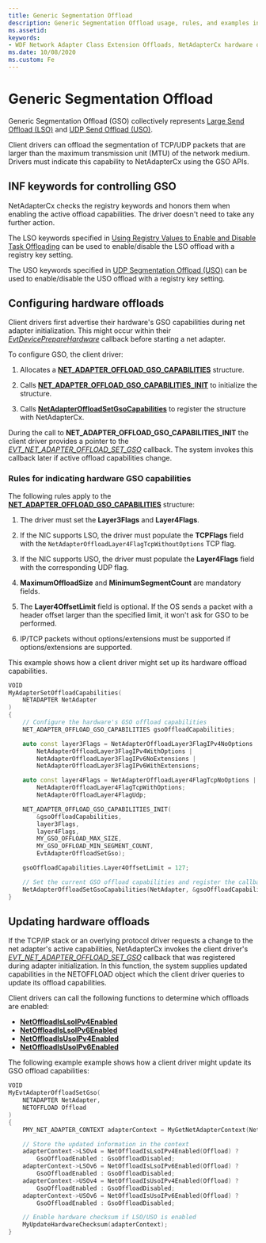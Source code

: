 ```yaml
---
title: Generic Segmentation Offload
description: Generic Segmentation Offload usage, rules, and examples in NetAdapterCx
ms.assetid:
keywords:
- WDF Network Adapter Class Extension Offloads, NetAdapterCx hardware offloads, NetAdapterCx Offloads, NetAdapter Offloads, Generic segmentation offload, GSO, Large Segmentation Offload, LSO, UDP Segmentation Offload, USO
ms.date: 10/08/2020
ms.custom: Fe
---
```


# Generic Segmentation Offload

Generic Segmentation Offload (GSO) collectively represents [Large Send Offload (LSO)](../network/offloading-the-segmentation-of-large-tcp-packets.md) and [UDP Send Offload (USO)](../network/udp-segmentation-offload-uso-.md). 

Client drivers can offload the segmentation of TCP/UDP packets that are larger than the maximum transmission unit (MTU) of the network medium. Drivers must indicate this capability to NetAdapterCx using the GSO APIs.

## INF keywords for controlling GSO

NetAdapterCx checks the registry keywords and honors them when enabling the active offload capabilities. The driver doesn't need to take any further action.

The LSO keywords specified in [Using Registry Values to Enable and Disable Task Offloading](../network/using-registry-values-to-enable-and-disable-task-offloading.md) can be used to enable/disable the LSO offload with a registry key setting.

The USO keywords specified in [UDP Segmentation Offload (USO)](../network/udp-segmentation-offload-uso-.md) can be used to enable/disable the USO offload with a registry key setting.

## Configuring hardware offloads

Client drivers first advertise their hardware's GSO capabilities during net adapter initialization. This might occur within their [*EvtDevicePrepareHardware*](https://docs.microsoft.com/windows-hardware/drivers/ddi/wdfdevice/nc-wdfdevice-evt_wdf_device_prepare_hardware) callback before starting a net adapter.

To configure GSO, the client driver:

1. Allocates a [**NET_ADAPTER_OFFLOAD_GSO_CAPABILITIES**](/windows-hardware/drivers/ddi/netadapteroffload/ns-netadapteroffload-_net_adapter_offload_gso_capabilities) structure.

1. Calls [**NET_ADAPTER_OFFLOAD_GSO_CAPABILITIES_INIT**](/windows-hardware/drivers/ddi/netadapteroffload/nf-netadapteroffload-net_adapter_offload_gso_capabilities_init) to initialize the structure.

1. Calls [**NetAdapterOffloadSetGsoCapabilities**](/windows-hardware/drivers/ddi/netadapteroffload/nf-netadapteroffload-netadapteroffloadsetgsocapabilities) to register the structure with NetAdapterCx.

During the call to **NET_ADAPTER_OFFLOAD_GSO_CAPABILITIES_INIT** the client driver provides a pointer to the [*EVT_NET_ADAPTER_OFFLOAD_SET_GSO*](/windows-hardware/drivers/ddi/netadapteroffload/nc-netadapteroffload-evt_net_adapter_offload_set_gso) callback. The system invokes this callback later if active offload capabilities change.

### Rules for indicating hardware GSO capabilities

The following rules apply to the [**NET_ADAPTER_OFFLOAD_GSO_CAPABILITIES**](/windows-hardware/drivers/ddi/netadapteroffload/ns-netadapteroffload-_net_adapter_offload_gso_capabilities) structure:

1. The driver must set the **Layer3Flags** and **Layer4Flags**.

1. If the NIC supports LSO, the driver must populate the **TCPFlags** field with the `NetAdapterOffloadLayer4FlagTcpWithoutOptions` TCP flag.

1. If the NIC supports USO, the driver must populate the **Layer4Flags** field with the corresponding UDP flag.

1. **MaximumOffloadSize** and **MinimumSegmentCount** are mandatory fields.

1. The **Layer4OffsetLimit** field is optional. If the OS sends a packet with a header offset larger than the specified limit, it won't ask for GSO to be performed.

1. IP/TCP packets without options/extensions must be supported if options/extensions are supported.

This example shows how a client driver might set up its hardware offload capabilities.

```C++
VOID
MyAdapterSetOffloadCapabilities(
    NETADAPTER NetAdapter
)
{
    // Configure the hardware's GSO offload capabilities
    NET_ADAPTER_OFFLOAD_GSO_CAPABILITIES gsoOffloadCapabilities;

    auto const layer3Flags = NetAdapterOffloadLayer3FlagIPv4NoOptions |
        NetAdapterOffloadLayer3FlagIPv4WithOptions |
        NetAdapterOffloadLayer3FlagIPv6NoExtensions |
        NetAdapterOffloadLayer3FlagIPv6WithExtensions;

    auto const layer4Flags = NetAdapterOffloadLayer4FlagTcpNoOptions |
        NetAdapterOffloadLayer4FlagTcpWithOptions;
        NetAdapterOffloadLayer4FlagUdp;

    NET_ADAPTER_OFFLOAD_GSO_CAPABILITIES_INIT(
        &gsoOffloadCapabilities,
        layer3Flags,
        layer4Flags,
        MY_GSO_OFFLOAD_MAX_SIZE,
        MY_GSO_OFFLOAD_MIN_SEGMENT_COUNT,
        EvtAdapterOffloadSetGso);

    gsoOffloadCapabilities.Layer4OffsetLimit = 127;

    // Set the current GSO offload capabilities and register the callback for future changes in active capabilities
    NetAdapterOffloadSetGsoCapabilities(NetAdapter, &gsoOffloadCapabilities);
}
```

## Updating hardware offloads

If the TCP/IP stack or an overlying protocol driver requests a change to the net adapter's active capabilities, NetAdapterCx invokes the client driver's [*EVT_NET_ADAPTER_OFFLOAD_SET_GSO*](/windows-hardware/drivers/ddi/netadapteroffload/nc-netadapteroffload-evt_net_adapter_offload_set_gso) callback that was registered during adapter initialization. In this function, the system supplies updated capabilities in the NETOFFLOAD object which the client driver queries to update its offload capabilities.

Client drivers can call the following functions to determine which offloads are enabled:

* [**NetOffloadIsLsoIPv4Enabled**](/windows-hardware/drivers/ddi/netadapteroffload/nf-netadapteroffload-netoffloadislsoipv4enabled)
* [**NetOffloadIsLsoIPv6Enabled**](/windows-hardware/drivers/ddi/netadapteroffload/nf-netadapteroffload-netoffloadislsoipv6enabled)
* [**NetOffloadIsUsoIPv4Enabled**](/windows-hardware/drivers/ddi/netadapteroffload/nf-netadapteroffload-netoffloadisusoipv4enabled)
* [**NetOffloadIsUsoIPv6Enabled**](/windows-hardware/drivers/ddi/netadapteroffload/nf-netadapteroffload-netoffloadisusoipv6enabled)

The following example example shows how a client driver might update its GSO offload capabilities:

```C++
VOID
MyEvtAdapterOffloadSetGso(
	NETADAPTER NetAdapter,
	NETOFFLOAD Offload
)
{
	PMY_NET_ADAPTER_CONTEXT adapterContext = MyGetNetAdapterContext(NetAdapter);

	// Store the updated information in the context
	adapterContext->LSOv4 = NetOffloadIsLsoIPv4Enabled(Offload) ? 
		GsoOffloadEnabled : GsoOffloadDisabled;
	adapterContext->LSOv6 = NetOffloadIsLsoIPv6Enabled(Offload) ?
		GsoOffloadEnabled : GsoOffloadDisabled;
	adapterContext->USOv4 = NetOffloadIsUsoIPv4Enabled(Offload) ? 
		GsoOffloadEnabled : GsoOffloadDisabled;
	adapterContext->USOv6 = NetOffloadIsUsoIPv6Enabled(Offload) ?
		GsoOffloadEnabled : GsoOffloadDisabled;

	// Enable hardware checksum if LSO/USO is enabled
	MyUpdateHardwareChecksum(adapterContext);
}
```
